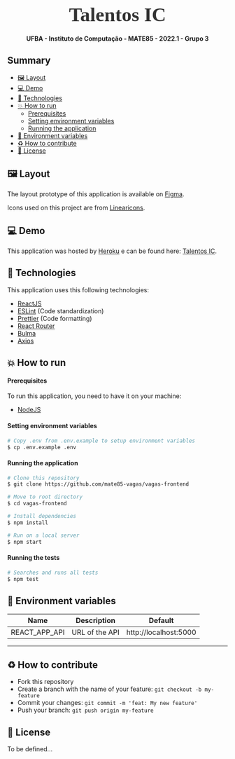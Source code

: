 <!-- Logo -->

<h1 align="center" style="font-family: Ubuntu; font-size: 45px; color: #333; margin-bottom: 0">
  Talentos IC
</h1>

<!-- Description -->

<h4 align="center">
	UFBA - Instituto de Computação - MATE85 - 2022.1 - Grupo 3
</h4>

<!-- Summary -->

<h2>Summary</h2>

- [:framed_picture: Layout](#framed_picture-layout)
- [:computer: Demo](#computer-demo)
- [:rocket: Technologies](#rocket-technologies)
- [:boom: How to run](#boom-how-to-run)
    - [Prerequisites](#prerequisites)
    - [Setting environment variables](#setting-environment-variables)
    - [Running the application](#running-the-application)
- [:wrench: Environment variables](#wrench-environment-variables)
- [:recycle: How to contribute](#recycle-how-to-contribute)
- [:memo: License](#memo-license)


<a id="layout"></a>

## :framed_picture: Layout

The layout prototype of this application is available on [Figma](https://www.figma.com/file/Z6loIYv1xVtCgkyf3BzHp3/MATE85---Grupo-3?node-id=0%3A1).

Icons used on this project are from [Linearicons](https://linearicons.com/free).

<a id="demo"></a>

## :computer: Demo

This application was hosted by [Heroku](https://www.heroku.com/) e can be found here: [Talentos IC](https://talentosic-vagas.herokuapp.com/).

<a id="tecnologias"></a>

## :rocket: Technologies

This application uses this following technologies:

- [ReactJS](https://reactjs.org/)
- [ESLint](https://eslint.org/) (Code standardization)
- [Prettier](https://prettier.io/) (Code formatting)
- [React Router](https://reactrouter.com/web/guides/quick-start)
- [Bulma](https://bulma.io/)
- [Axios](https://axios-http.com/)

<a id="como-executar"></a>

## :boom: How to run

#### Prerequisites

To run this application, you need to have it on your machine:

- [NodeJS](https://nodejs.org/en/download/)


#### Setting environment variables
```sh
# Copy .env from .env.example to setup environment variables
$ cp .env.example .env
```

#### Running the application

```sh
# Clone this repository
$ git clone https://github.com/mate85-vagas/vagas-frontend

# Move to root directory
$ cd vagas-frontend

# Install dependencies
$ npm install

# Run on a local server
$ npm start
```

#### Running the tests

```sh
# Searches and runs all tests
$ npm test
```

<a id="variaveis-ambiente"></a>

## :wrench: Environment variables

| Name          | Description     | Default               |
| -             | -               | -                     |
| REACT_APP_API | URL of the API  | http://localhost:5000 |

---

<a id="como-contribuir"></a>

## :recycle: How to contribute

- Fork this repository
- Create a branch with the name of your feature: `git checkout -b my-feature`
- Commit your changes: `git commit -m 'feat: My new feature'`
- Push your branch: `git push origin my-feature`

<a id="licenca"></a>

## :memo: License

To be defined...
